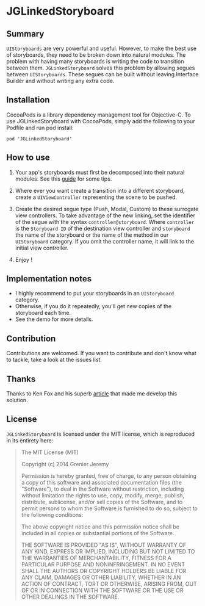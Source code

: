 JGLinkedStoryboard
==================

## Summary

`UIStoryboards` are very powerful and useful. However, to make the best use of storyboards, they need to be broken down into natural modules. The problem with having many storyboards is writing the code to transition between them. `JGLinkedStoryboard` solves this problem by allowing segues between `UIStoryboards`. These segues can be built without leaving Interface Builder and without writing any extra code.

## Installation

CocoaPods is a library dependency management tool for Objective-C. To use JGLinkedStoryboard with CocoaPods, simply add the following to your Podfile and run pod install:

	pod 'JGLinkedStoryboard'
	

## How to use

1. Your app's storyboards must first be decomposed into their natural modules. See this [guide][1] for some tips.

2. Where ever you want create a transition into a different storyboard, create a `UIViewController` representing the scene to be pushed.

3. Create the desired segue type (Push, Modal, Custom) to these surrogate view controllers. To take advantage of the new linking, set the identifier of the segue with the syntax `controller@storyboard`. Where `controller` is the `Storyboard ID` of the destination view controller and `storyboard` the name of the storyboard or the name of the method in our `UIStoryboard` category. If you omit the controller name, it will link to the initial view controller.

4. Enjoy !


## Implementation notes

* I highly recommend to put your storyboards in an `UIStoryboard` category.
* Otherwise, if you do it repeatedly, you'll get new copies of the storyboard each time.
* See the demo for more details.


## Contribution

Contributions are welcomed. If you want to contribute and don't know what to tackle, take a look at the issues list.

## Thanks
Thanks to Ken Fox and his superb [article][2] that made me develop this solution.

## License

`JGLinkedStoryboard` is licensed under the MIT license, which is reproduced in its entirety here:

>The MIT License (MIT)
>
>Copyright (c) 2014 Grenier Jeremy
>
>Permission is hereby granted, free of charge, to any person obtaining a copy
>of this software and associated documentation files (the "Software"), to deal
>in the Software without restriction, including without limitation the rights
>to use, copy, modify, merge, publish, distribute, sublicense, and/or sell
>copies of the Software, and to permit persons to whom the Software is
>furnished to do so, subject to the following conditions:
>
>The above copyright notice and this permission notice shall be included in all
>copies or substantial portions of the Software.
>
>THE SOFTWARE IS PROVIDED "AS IS", WITHOUT WARRANTY OF ANY KIND, EXPRESS OR
>IMPLIED, INCLUDING BUT NOT LIMITED TO THE WARRANTIES OF MERCHANTABILITY,
>FITNESS FOR A PARTICULAR PURPOSE AND NONINFRINGEMENT. IN NO EVENT SHALL THE
>AUTHORS OR COPYRIGHT HOLDERS BE LIABLE FOR ANY CLAIM, DAMAGES OR OTHER
>LIABILITY, WHETHER IN AN ACTION OF CONTRACT, TORT OR OTHERWISE, ARISING FROM,
>OUT OF OR IN CONNECTION WITH THE SOFTWARE OR THE USE OR OTHER DEALINGS IN THE
>SOFTWARE.

  [1]: http://robsprogramknowledge.blogspot.com/2012/01/uistoryboard-best-practices.html
  [2]: http://spin.atomicobject.com/2014/03/06/multiple-ios-storyboards/
